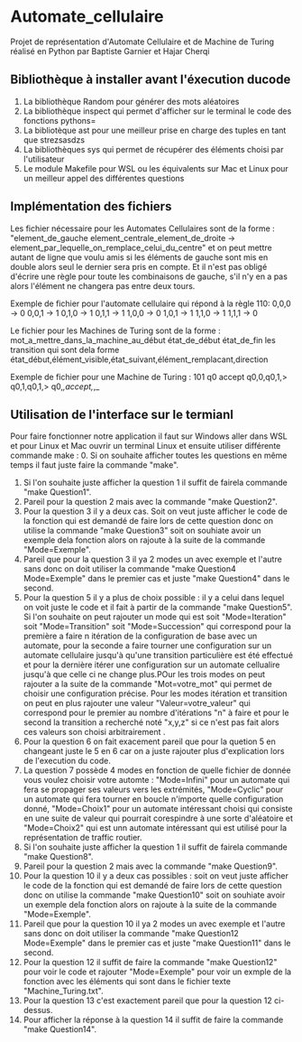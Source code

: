 # Automate_cellulaire
Projet de représentation d'Automate Cellulaire et de Machine de Turing réalisé en Python par Baptiste Garnier et Hajar Cherqi

## Bibliothèque à installer avant l'éxecution ducode
1. La bibliothèque Random pour générer des mots aléatoires
2. La bibliothèque inspect qui permet d'afficher sur le terminal le code des fonctions pythons=
3. La bibliotèque ast pour une meilleur prise en charge des tuples en tant que strezsasdzs
4. La bibliothèques sys qui permet de récupérer des éléments choisi par l'utilisateur 
5. Le module Makefile pour WSL ou les équivalents sur Mac et Linux pour un meilleur appel des différentes questions


## Implémentation des fichiers
Les fichier nécessaire pour les Automates Cellulaires sont de la forme :
"element_de_gauche element_centrale_element_de_droite -> element_par_lequelle_on_remplace_celui_du_centre"
et on peut mettre autant de ligne que voulu amis si les éléments de gauche sont mis en double alors seul le dernier sera pris en compte. Et il n'est pas obligé d'écrire une règle pour toute les combinaisons de gauche, s'il n'y en a pas alors l'élément ne changera pas entre deux tours.

Exemple de fichier pour l'automate cellulaire qui répond à la règle 110:
0,0,0 -> 0
0,0,1 -> 1
0,1,0 -> 1
0,1,1 -> 1
1,0,0 -> 0
1,0,1 -> 1
1,1,0 -> 1
1,1,1 -> 0

Le fichier pour les Machines de Turing sont de la forme :
mot_a_mettre_dans_la_machine_au_début
état_de_début
état_de_fin
les transition qui sont dela forme état_début,élément_visible,état_suivant,élément_remplacant,direction

Exemple de fichier pour une Machine de Turing :
101
q0
accept
q0,0,q0,1,>
q0,1,q0,1,>
q0,_,accept,_,_


## Utilisation de l'interface sur le termianl
Pour faire fonctionner notre application il faut sur Windows aller dans WSL et pour Linux et Mac ouvrir un terminal Linux et ensuite utiliser différente commande make :
0. Si on souhaite afficher toutes les questions en même temps il faut juste faire la commande "make".
1. Si l'on souhaite juste afficher la question 1 il suffit de fairela commande "make Question1".
2. Pareil pour la question 2 mais avec la commande "make Question2".
3. Pour la question 3 il y a deux cas. Soit on veut juste afficher le code de la fonction qui est demandé de faire lors de cette question donc on utilise la commande "make Question3" soit on souhiate avoir un exemple dela fonction alors on rajoute à la suite de la commande "Mode=Exemple".
4. Pareil que pour la question 3 il ya 2 modes un avec exemple et l'autre sans donc on doit utiliser la commande "make Question4 Mode=Exemple" dans le premier cas et juste "make Question4" dans le second.
5. Pour la question 5 il y a plus de choix possible : il y a celui dans lequel on voit juste le code et il fait à partir de la commande "make Question5". Si l'on souhaite on peut rajouter un mode qui est soit "Mode=Iteration" soit "Mode=Transition" soit "Mode=Succession" qui correspond pour la première a faire n itération de la configuration de base avec un automate, pour la seconde a faire tourner une configuration sur un automate cellulaire jusqu'à qu'une transition particulière est été effectué et pour la dernière itérer une configuration sur un automate cellualire jusqu'à que celle ci ne change plus.POur les trois modes on peut rajouter a la suite de la commande "Mot=votre_mot" qui permet de choisir une configuration précise. Pour les modes itération et transition on peut en plus rajouter une valeur "Valeur=votre_valeur" qui correspond pour le premier au nombre d'itérations "n" à faire et pour le second la transition a recherché noté "x,y,z" si ce n'est pas fait alors ces valeurs son choisi arbitrairement .
6. Pour la question 6 on fait exacement pareil que pour la quetion 5 en changeant juste le 5 en 6 car on a juste rajouter plus d'explication lors de l'execution du code.
7. La question 7 possède 4 modes en fonction de quelle fichier de donnée vous voulez choisir votre automte : "Mode=Infini" pour un automate qui fera se propager ses valeurs vers les extrémités, "Mode=Cyclic" pour un automate qui fera tourner en boucle n'importe quelle configuration donné, "Mode=Choix1" pour un automate intéressant choisi qui consiste en une suite de valeur qui pourrait corespindre à une sorte d'aléatoire et "Mode=Choix2" qui est unn automate intéressant qui est utilisé pour la représentation de traffic routier.
8. Si l'on souhaite juste afficher la question 1 il suffit de fairela commande "make Question8".
9. Pareil pour la question 2 mais avec la commande "make Question9".
10. Pour la question 10 il y a deux cas possibles : soit on veut juste afficher le code de la fonction qui est demandé de faire lors de cette question donc on utilise la commande "make Question10" soit on souhiate avoir un exemple dela fonction alors on rajoute à la suite de la commande "Mode=Exemple".
11. Pareil que pour la question 10 il ya 2 modes un avec exemple et l'autre sans donc on doit utiliser la commande "make Question12 Mode=Exemple" dans le premier cas et juste "make Question11" dans le second.
12. Pour la question 12 il suffit de faire la commande "make Question12" pour voir le code et rajouter "Mode=Exemple" pour voir un exmple de la fonction avec les éléments qui sont dans le fichier texte "Machine_Turing.txt".
13. Pour la question 13 c'est exactement pareil que pour la question 12 ci-dessus.
14. Pour afficher la réponse à la question 14 il suffit de faire la commande "make Question14".